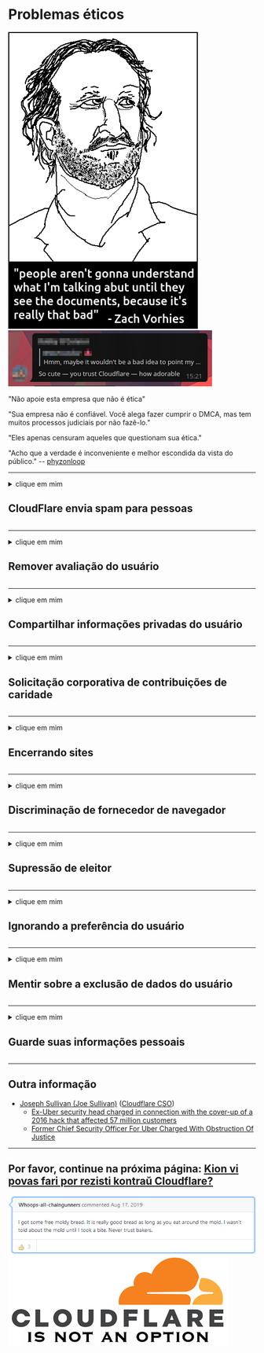 # Problemas éticos

![](../image/itsreallythatbad.jpg)
![](../image/telegram/c81238387627b4bfd3dcd60f56d41626.jpg)

"Não apoie esta empresa que não é ética"

"Sua empresa não é confiável. Você alega fazer cumprir o DMCA, mas tem muitos processos judiciais por não fazê-lo."

"Eles apenas censuram aqueles que questionam sua ética."

"Acho que a verdade é inconveniente e melhor escondida da vista do público."  -- [phyzonloop](https://twitter.com/phyzonloop)


---


<details>
<summary>clique em mim

## CloudFlare envia spam para pessoas
</summary>


A Cloudflare está enviando e-mails de spam para usuários que não são da Cloudflare.

- Envie e-mails apenas para assinantes que optaram por receber
- Quando o usuário disser "pare", pare de enviar e-mail

É simples assim. Mas Cloudflare não se importa.
Cloudflare disse que usar seu serviço pode parar todos os spammers ou invasores.
Como podemos parar o Cloudflare sem ativar o Cloudflare?


| 🖼 | 🖼 |
| --- | --- |
| ![](../image/cfspam01.jpg) | ![](../image/cfspam03.jpg) |
| ![](../image/cfspam02.jpg) | ![](../image/cfspambrittany.jpg)<br>![](../image/cfspamtwtr.jpg) |

</details>

---

<details>
<summary>clique em mim

## Remover avaliação do usuário
</summary>


Cloudflare censura críticas negativas.
Se você postar um texto anti-Cloudflare no Twitter, terá a chance de obter uma resposta do funcionário da Cloudflare com a mensagem "Não, não é".
Se você postar uma avaliação negativa em qualquer site de avaliação, eles tentarão censurá-la.


| 🖼 | 🖼 |
| --- | --- |
| ![](../image/cfcenrev_01.jpg)<br>![](../image/cfcenrev_02.jpg) | ![](../image/cfcenrev_03.jpg) |

</details>

---

<details>
<summary>clique em mim

## Compartilhar informações privadas do usuário
</summary>


Cloudflare tem um grande problema de assédio.
A Cloudflare compartilha informações pessoais de quem reclama dos sites hospedados.
Às vezes, eles pedem que você forneça sua identidade verdadeira.
Se você não quer ser assediado, agredido, golpeado ou morto, é melhor ficar longe de sites do Cloudflared.


| 🖼 | 🖼 |
| --- | --- |
| ![](../image/cfdox_what.jpg) | ![](../image/cfdox_swat.jpg) |
| ![](../image/cfdox_kill.jpg) | ![](../image/cfdox_threat.jpg) |
| ![](../image/cfdox_dox.jpg) | ![](../image/cfdox_ex1.jpg)<br>![](../image/cfdox_ex2.jpg) |

</details>

---

<details>
<summary>clique em mim

## Solicitação corporativa de contribuições de caridade
</summary>


CloudFlare está pedindo contribuições de caridade.
É terrível que uma empresa americana peça caridade ao lado de organizações sem fins lucrativos que têm boas causas.
Se você gosta de bloquear pessoas ou perder o tempo de outras pessoas, você pode pedir algumas pizzas para os funcionários da Cloudflare.


![](../image/cfdonate.jpg)

</details>

---

<details>
<summary>clique em mim

## Encerrando sites
</summary>


O que você fará se o seu site cair repentinamente?
Há relatos de que o Cloudflare está excluindo a configuração do usuário ou interrompendo o serviço sem qualquer aviso, silenciosamente.
Sugerimos que você encontre um provedor melhor.

![](../image/cftmnt.jpg)

</details>

---

<details>
<summary>clique em mim

## Discriminação de fornecedor de navegador
</summary>


CloudFlare dá tratamento preferencial para aqueles que usam o Firefox, enquanto dá tratamento hostil para usuários de não-Tor-Browser sobre Tor.
Os usuários do Tor que se recusam legitimamente a executar javascript não-livre também recebem tratamento hostil.
Essa desigualdade de acesso é um abuso da neutralidade da rede e um abuso de poder.

![](../image/browdifftbcx.gif)

- Esquerda: Navegador Tor, Direita: Chrome. Mesmo endereço IP.

![](../image/browserdiff.jpg)

- Esquerda: Javascript do navegador Tor desativado, cookie ativado
- À direita: Javascript do Chrome ativado, cookie desativado

![](../image/cfsiryoublocked.jpg)

- QuteBrowser (navegador secundário) sem Tor (Clearnet IP)

![](../image/lynx_cloudflare.gif)

- Lynx


| ***Navegador*** | ***Tratamento de acesso*** |
| --- | --- |
| Tor Browser (Javascript habilitado) | acesso permitido |
| Firefox (Javascript habilitado) | acesso degradado |
| Chromium (Javascript habilitado) | acesso degradado |
| Chromium or Firefox (Javascript desativado) | acesso negado |
| Chromium or Firefox (Cookie desativado) | acesso negado |
| QuteBrowser | acesso negado |
| lynx | acesso negado |
| w3m | acesso negado |
| wget | acesso negado |


Por que não usar o botão de áudio para resolver o desafio fácil?

Sim, há um botão de áudio, mas ele sempre não funciona no Tor.
Você receberá esta mensagem quando clicar nele:

```
Tente mais tarde
Seu computador ou rede pode estar enviando consultas automatizadas.
Para proteger nossos usuários, não podemos processar sua solicitação no momento.
Para mais detalhes visite nossa página de ajuda
```

</details>

---

<details>
<summary>clique em mim

## Supressão de eleitor
</summary>


Os eleitores nos estados dos EUA registram-se para votar por meio do site do secretário de estado no estado de sua residência.
Escritórios de secretários de estado controlados pelos republicanos envolvem-se na repressão aos eleitores por meio do proxy do site do secretário de estado por meio do Cloudflare.
O tratamento hostil da Cloudflare aos usuários do Tor, sua posição MITM como um ponto global centralizado de vigilância e seu papel prejudicial em geral tornam os eleitores em potencial relutantes em se registrar.
Os liberais, em particular, tendem a abraçar a privacidade.
Os formulários de registro de eleitores coletam informações confidenciais sobre a inclinação política do eleitor, endereço físico pessoal, número do seguro social e data de nascimento.
A maioria dos estados disponibiliza apenas um subconjunto dessas informações publicamente, mas o Cloudflare vê todas essas informações quando alguém se registra para votar.

Observe que o registro em papel não contorna o Cloudflare porque os funcionários da equipe de entrada de dados do secretário de estado provavelmente usarão o site do Cloudflare para inserir os dados.

| 🖼 | 🖼 |
| --- | --- |
| ![](../image/cfvotm_01.jpg) | ![](../image/cfvotm_02.jpg) |

- Change.org é um site famoso por coletar votos e agir.
“pessoas em todos os lugares estão iniciando campanhas, mobilizando apoiadores e trabalhando com tomadores de decisão para gerar soluções.”
Infelizmente, muitas pessoas não conseguem ver o change.org de forma alguma devido ao filtro agressivo do Cloudflare.
Eles estão sendo impedidos de assinar a petição, o que os exclui de um processo democrático.
O uso de outra plataforma não declarada em nuvem, como OpenPetition, ajuda a solucionar o problema.

| 🖼 | 🖼 |
| --- | --- |
| ![](../image/changeorgasn.jpg) | ![](../image/changeorgtor.jpg) |

- O "Projeto ateniense" da Cloudflare oferece proteção gratuita em nível empresarial para sites de eleições estaduais e locais.
Eles disseram que "seus constituintes podem acessar informações eleitorais e registro de eleitores", mas isso é uma mentira porque muitas pessoas simplesmente não conseguem navegar no site.

</details>

---

<details>
<summary>clique em mim

## Ignorando a preferência do usuário
</summary>


Se você cancelar algo, não receberá nenhum e-mail sobre isso.
Cloudflare ignora a preferência do usuário e compartilha dados com empresas terceirizadas sem o consentimento do cliente.
Se você estiver usando o plano gratuito, às vezes eles enviam um e-mail para você pedindo para comprar uma assinatura mensal.

![](../image/cfviopl_tp.jpg)

</details>

---

<details>
<summary>clique em mim

## Mentir sobre a exclusão de dados do usuário
</summary>


De acordo com o blog deste ex-cliente da cloudflare, a Cloudflare está mentindo sobre a exclusão de contas.
Hoje em dia, muitas empresas mantêm seus dados depois que você fecha ou remove sua conta.
A maioria das boas empresas menciona isso em sua política de privacidade.
Cloudflare? Não.

```
2019-08-05 CloudFlare me enviou a confirmação de que eles removeram minha conta.
2019-10-02 Recebi um e-mail da CloudFlare "porque sou um cliente"
```

Cloudflare não conhecia a palavra "remover".
Se foi realmente removido, por que esse ex-cliente recebeu um e-mail?
Ele também mencionou que a política de privacidade da Cloudflare não menciona sobre isso.

```
A nova política de privacidade deles não faz nenhuma menção à retenção de dados por um ano.
```

![](../image/cfviopl_notdel.jpg)

Como você pode confiar na Cloudflare se sua política de privacidade é uma mentira?

- [Mais de um ano se passou desde que cancelei minha conta Cloudflare](https://shkspr.mobi/blog/2020/09/dont-trust-cloudflare-with-your-personal-data/)

</details>

---

<details>
<summary>clique em mim

## Guarde suas informações pessoais
</summary>


Excluir conta Cloudflare é um nível difícil.

```
Envie um tíquete de suporte usando a categoria "Conta",
e solicitar a exclusão da conta no corpo da mensagem.
Você não deve ter domínios ou cartões de crédito vinculados à sua conta antes de solicitar a exclusão.
```

Você receberá este email de confirmação.

![](../image/cf_deleteandkeep.jpg)

"Começamos a processar sua solicitação de exclusão" mas "Continuaremos a armazenar suas informações pessoais".

Você pode "confiar" nisso?


- Como cancelar sua conta Cloudflare

1. Faça login no painel do Cloudflare.
2. Exclua todas as zonas (domínios) de seu painel.
3. Clique no link de suporte.
4. Envie um novo tíquete. Diga a eles que você deseja encerrar sua conta.
5. Espere vários dias.
6. A equipe da Cloudflare pedirá sua confirmação e o motivo pelo qual você decidiu sair da Cloudflare.
7. Envie uma resposta novamente.
8. Espere vários dias.
9. Você receberá uma mensagem: Excluímos com sucesso sua conta


</details>

---

## Outra informação

- [Joseph Sullivan (Joe Sullivan)](../cloudflare_inc/cloudflare_members.md) ([Cloudflare CSO](https://twitter.com/eastdakota/status/1296522269313785862))
  - [Ex-Uber security head charged in connection with the cover-up of a 2016 hack that affected 57 million customers](https://www.businessinsider.com/uber-data-hack-security-head-joe-sullivan-charged-cover-up-2020-8)
  - [Former Chief Security Officer For Uber Charged With Obstruction Of Justice](https://www.justice.gov/usao-ndca/pr/former-chief-security-officer-uber-charged-obstruction-justice)


---


## Por favor, continue na próxima página:   [Kion vi povas fari por rezisti kontraŭ Cloudflare?](pt.action.md)

![](../image/freemoldybread.jpg)
![](../image/cfisnotanoption.jpg)
